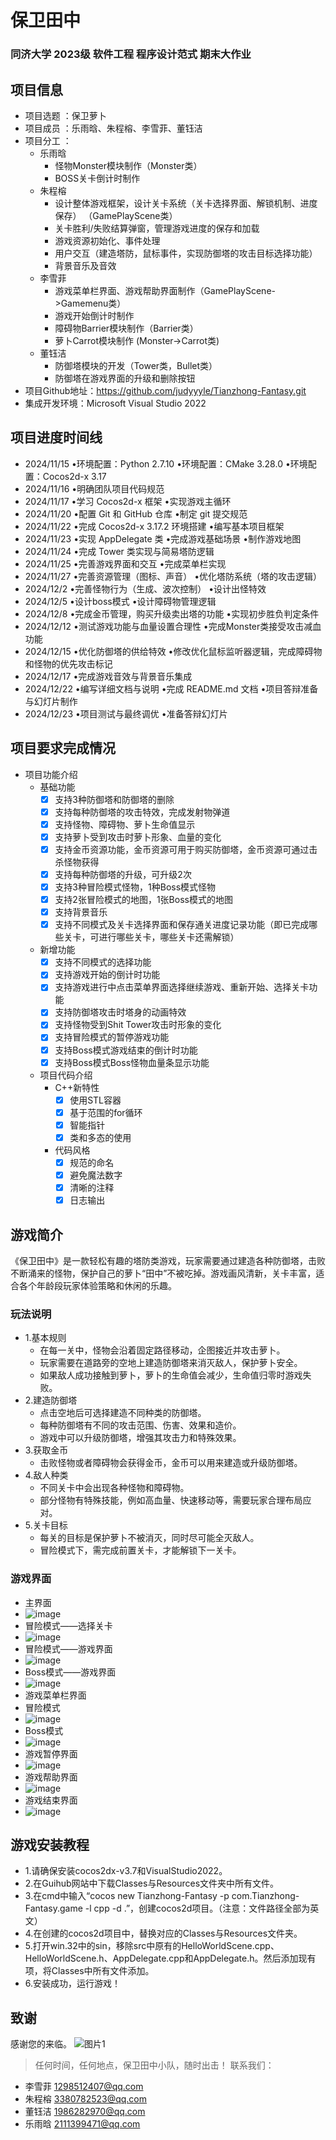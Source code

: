 # 保卫田中
### 同济大学 2023级 软件工程 程序设计范式 期末大作业
## 项目信息
* 项目选题 ：保卫萝卜
* 项目成员 ：乐雨晗、朱程榕、李雪菲、董钰洁
* 项目分工 ：
    - 乐雨晗
        - 怪物Monster模块制作（Monster类）
        - BOSS关卡倒计时制作
    - 朱程榕
        - 设计整体游戏框架，设计关卡系统（关卡选择界面、解锁机制、进度保存） （GamePlayScene类）
        - 关卡胜利/失败结算弹窗，管理游戏进度的保存和加载
        - 游戏资源初始化、事件处理 
        - 用户交互（建造塔防，鼠标事件，实现防御塔的攻击目标选择功能）
        - 背景音乐及音效
    - 李雪菲
        - 游戏菜单栏界面、游戏帮助界面制作（GamePlayScene->Gamemenu类）
        - 游戏开始倒计时制作
        - 障碍物Barrier模块制作（Barrier类）
        - 萝卜Carrot模块制作 (Monster->Carrot类)
    - 董钰洁 
        - 防御塔模块的开发（Tower类，Bullet类）
        - 防御塔在游戏界面的升级和删除按钮
* 项目Github地址：https://github.com/judyyyle/Tianzhong-Fantasy.git
* 集成开发环境：Microsoft Visual Studio 2022
## 项目进度时间线
* 2024/11/15
•环境配置：Python 2.7.10
•环境配置：CMake 3.28.0
•环境配置：Cocos2d-x 3.17
* 2024/11/16
•明确团队项目代码规范
* 2024/11/17
•学习 Cocos2d-x 框架
•实现游戏主循环
* 2024/11/20
•配置 Git 和 GitHub 仓库
•制定 git 提交规范
* 2024/11/22
•完成 Cocos2d-x 3.17.2 环境搭建
•编写基本项目框架
* 2024/11/23
•实现 AppDelegate 类
•完成游戏基础场景
•制作游戏地图
* 2024/11/24
•完成 Tower 类实现与简易塔防逻辑
* 2024/11/25
•完善游戏界面和交互
•完成菜单栏实现
* 2024/11/27
•完善资源管理（图标、声音）
•优化塔防系统（塔的攻击逻辑）
* 2024/12/2
•完善怪物行为（生成、波次控制）
•设计出怪特效
* 2024/12/5
•设计boss模式
•设计障碍物管理逻辑
* 2024/12/8
•完成金币管理，购买升级卖出塔的功能
•实现初步胜负判定条件
* 2024/12/12
•测试游戏功能与血量设置合理性
•完成Monster类接受攻击减血功能
* 2024/12/15
•优化防御塔的供给特效
•修改优化鼠标监听器逻辑，完成障碍物和怪物的优先攻击标记
* 2024/12/17
•完成游戏音效与背景音乐集成
* 2024/12/22
•编写详细文档与说明
•完成 README.md 文档
•项目答辩准备与幻灯片制作
* 2024/12/23
•项目测试与最终调优
•准备答辩幻灯片
## 项目要求完成情况
* 项目功能介绍
    -    基础功能
           - [x] ⽀持3种防御塔和防御塔的删除
           - [x] 支持每种防御塔的攻击特效，完成发射物弹道
           - [x] 支持怪物、障碍物、萝⼘⽣命值显示
           - [x] ⽀持萝卜受到攻击时萝卜形象、血量的变化
           - [x] ⽀持金币资源功能，金币资源可⽤于购买防御塔，金币资源可通过击杀怪物获得
           - [x] ⽀持每种防御塔的升级，可升级2次
           - [x] ⽀持3种冒险模式怪物，1种Boss模式怪物
           - [x] ⽀持2张冒险模式的地图，1张Boss模式的地图
           - [x] ⽀持背景⾳乐
           - [x] 支持不同模式及关卡选择界⾯和保存通关进度记录功能（即已完成哪些关卡，可进⾏哪些关卡，哪些关卡还需解锁）
    -    新增功能
           - [x] 支持不同模式的选择功能
           - [x] 支持游戏开始的倒计时功能
           - [x] 支持游戏进行中点击菜单界面选择继续游戏、重新开始、选择关卡功能
           - [x] ⽀持防御塔攻击时塔身的动画特效
           - [x] ⽀持怪物受到Shit Tower攻击时形象的变化
           - [x] 支持冒险模式的暂停游戏功能
           - [x] 支持Boss模式游戏结束的倒计时功能
           - [x] 支持Boss模式Boss怪物血量条显示功能
  * 项目代码介绍
    -    C++新特性
           - [x] 使用STL容器
           - [x] 基于范围的for循环
           - [x] 智能指针
           - [x] 类和多态的使用
    -    代码风格
           - [x] 规范的命名
           - [x] 避免魔法数字
           - [x] 清晰的注释
           - [x] 日志输出
      
## 游戏简介
   《保卫田中》是一款轻松有趣的塔防类游戏，玩家需要通过建造各种防御塔，击败不断涌来的怪物，保护自己的萝卜“田中”不被吃掉。游戏画风清新，关卡丰富，适合各个年龄段玩家体验策略和休闲的乐趣。
### 玩法说明
* 1.基本规则 
   - 在每一关中，怪物会沿着固定路径移动，企图接近并攻击萝卜。  
   - 玩家需要在道路旁的空地上建造防御塔来消灭敌人，保护萝卜安全。  
   - 如果敌人成功接触到萝卜，萝卜的生命值会减少，生命值归零时游戏失败。  
* 2.建造防御塔
   - 点击空地后可选择建造不同种类的防御塔。  
   - 每种防御塔有不同的攻击范围、伤害、效果和造价。  
   - 游戏中可以升级防御塔，增强其攻击力和特殊效果。  
* 3.获取金币
   - 击败怪物或者障碍物会获得金币，金币可以用来建造或升级防御塔。  
* 4.敌人种类 
   - 不同关卡中会出现各种怪物和障碍物。  
   - 部分怪物有特殊技能，例如高血量、快速移动等，需要玩家合理布局应对。  
* 5.关卡目标
   - 每关的目标是保护萝卜不被消灭，同时尽可能全灭敌人。  
   - 冒险模式下，需完成前置关卡，才能解锁下一关卡。  
### 游戏界面
* 主界面
* ![image](https://github.com/user-attachments/assets/10639aee-6729-4329-a264-5582bc10aa73)
* 冒险模式——选择关卡
* ![image](https://github.com/user-attachments/assets/07e729a3-cfbd-4b73-b309-a0acc1292dac)
* 冒险模式——游戏界面
* ![image](https://github.com/user-attachments/assets/fbe96d12-708a-4596-822e-c29774d21e20)
* Boss模式——游戏界面
* ![image](https://github.com/user-attachments/assets/f655de46-b1db-4511-b73b-39154a75e2d9)
* 游戏菜单栏界面
* 冒险模式
* ![image](https://github.com/user-attachments/assets/dedd5845-4375-445d-8c69-4a9dc96e72db)
* Boss模式
* ![image](https://github.com/user-attachments/assets/2752b605-3971-4111-84e3-0675f42d40ed)
* 游戏暂停界面
* ![image](https://github.com/user-attachments/assets/6b1cb02c-cee5-402f-a5a9-f5ed260139f2)
* 游戏帮助界面
* ![image](https://github.com/user-attachments/assets/4ef5f53a-d20d-4836-8d8f-6e5b044ed6ef)
* 游戏结束界面
* ![image](https://github.com/user-attachments/assets/16ae339e-77d3-47b8-a384-1bab30055d3a)
## 游戏安装教程
* 1.请确保安装cocos2dx-v3.7和VisualStudio2022。
* 2.在Guihub网站中下载Classes与Resources文件夹中所有文件。
* 3.在cmd中输入“cocos new Tianzhong-Fantasy -p com.Tianzhong-Fantasy.game -l cpp -d .”，创建cocos2d项目。（注意：文件路径全部为英文）
* 4.在创建的cocos2d项目中，替换对应的Classes与Resources文件夹。
* 5.打开win.32中的sin，移除src中原有的HelloWorldScene.cpp、HelloWorldScene.h、AppDelegate.cpp和AppDelegate.h。然后添加现有项，将Classes中所有文件添加。
* 6.安装成功，运行游戏！
## 致谢
感谢您的来临。
![图片1](https://github.com/user-attachments/assets/af252b25-6469-4650-8034-10e1bfa2ea99)

> 任何时间，任何地点，保卫田中小队，随时出击！
> 联系我们：
* 李雪菲 1298512407@qq.com
* 朱程榕 3380782523@qq.com
* 董钰洁 1986282970@qq.com
* 乐雨晗 2111399471@qq.com
